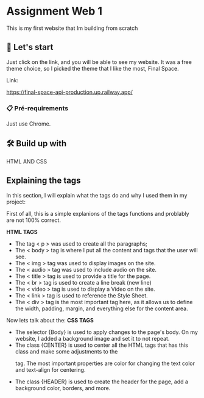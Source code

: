 # Assignment Web 1  

This is my first website that Im building from  scratch

## 🚀 Let's start

Just click on the link, and you will be able to see my website. It was a free theme choice, so I picked the theme that I like the most, Final Space.

Link:

https://final-space-api-production.up.railway.app/

### 📋 Pré-requirements

Just use Chrome.

## 🛠️ Build up with 

HTML AND CSS

## Explaining the tags

In this section, I will explain what the tags do and why I used them in my project:

First of all, this is a simple explanions of the tags functions and problably are not 100% correct.

  **HTML TAGS**
  - The tag < p > was used to create all the paragraphs;
  - The < body > tag is where I put all the content and tags that the user will see.
  - The < img > tag was used to display images on the site.
  - The < audio > tag was used to include audio on the site.
  - The < title > tag is used to provide a title for the page.
  - The < br > tag is used to create a line break (new line)
  - The < video > tag is used to display a Video on the site.
  - The < link > tag is used to reference the Style Sheet.
  - The < div > tag is the most important tag here, as it allows us to define the width, padding, margin, and everything else for the content area.
    
Now lets talk about the:
  **CSS TAGS**
  - The selector {Body} is used to apply changes to the page's body. On my website, I added a background image and set it to not repeat.
  - The class {CENTER} is used to center all the HTML tags that has this class and make some adjustments to the <p> tag. The most important properties are color for changing the text color and text-align for centering.
  - The class {HEADER} is used to create the header for the page, add a background color, borders, and more.
